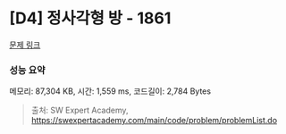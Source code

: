 # [D4] 정사각형 방 - 1861 

[문제 링크](https://swexpertacademy.com/main/code/problem/problemDetail.do?contestProbId=AV5LtJYKDzsDFAXc) 

### 성능 요약

메모리: 87,304 KB, 시간: 1,559 ms, 코드길이: 2,784 Bytes



> 출처: SW Expert Academy, https://swexpertacademy.com/main/code/problem/problemList.do